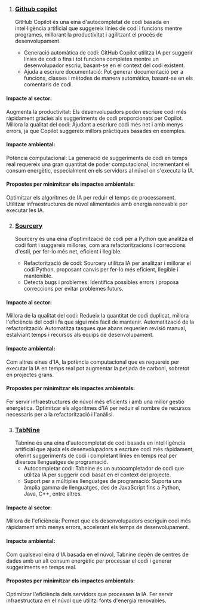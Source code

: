 1. ### [Github copilot](https://github.com/features/copilot)
    GitHub Copilot és una eina d'autocompletat de codi basada en intel·ligència artificial que suggereix línies de codi i funcions mentre programes, millorant la productivitat i agilitzant el  procés de desenvolupament.
  
   * Generació automàtica de codi: GitHub Copilot utilitza IA per suggerir línies de codi o fins i tot funcions completes mentre un desenvolupador escriu, basant-se en el context del codi  existent.
   * Ajuda a escriure documentació: Pot generar documentació per a funcions, classes i mètodes de manera automàtica, basant-se en els comentaris de codi.
    
#### Impacte al sector:
Augmenta la productivitat: Els desenvolupadors poden escriure codi més ràpidament gràcies als suggeriments de codi proporcionats per Copilot.
Millora la qualitat del codi: Ajudant a escriure codi més net i amb menys errors, ja que Copilot suggereix millors pràctiques basades en exemples.

#### Impacte ambiental:
Potència computacional: La generació de suggeriments de codi en temps real requereix una gran quantitat de poder computacional, incrementant el consum energètic, especialment en els servidors al núvol on s'executa la IA.

#### Propostes per minimitzar els impactes ambientals:
Optimitzar els algoritmes de IA per reduir el temps de processament.
Utilitzar infraestructures de núvol alimentades amb energia renovable per executar les IA.

2. ### [Sourcery](https://sourcery.ai/)
   
    Sourcery és una eina d'optimització de codi per a Python que analitza el codi font i suggereix millores, com ara refactoritzacions i correccions d'estil, per fer-lo més net, eficient i llegible.
  
    * Refactorització de codi: Sourcery utilitza IA per analitzar i millorar el codi Python, proposant canvis per fer-lo més eficient, llegible i mantenible.
    * Detecta bugs i problemes: Identifica possibles errors i proposa correccions per evitar problemes futurs.
    
#### Impacte al sector:
Millora de la qualitat del codi: Redueix la quantitat de codi duplicat, millora l'eficiència del codi i fa que sigui més fàcil de mantenir.
Automatització de la refactorització: Automatitza tasques que abans requerien revisió manual, estalviant temps i recursos als equips de desenvolupament.

#### Impacte ambiental:
Com altres eines d'IA, la potència computacional que es requereix per executar la IA en temps real pot augmentar la petjada de carboni, sobretot en projectes grans.

#### Propostes per minimitzar els impactes ambientals:
Fer servir infraestructures de núvol més eficients i amb una millor gestió energètica.
Optimitzar els algoritmes d'IA per reduir el nombre de recursos necessaris per a la refactorització i l'anàlisi.

3. ### [TabNine](https://www.tabnine.com/)
    Tabnine és una eina d'autocompletat de codi basada en intel·ligència artificial que ajuda els desenvolupadors a escriure codi més ràpidament, oferint suggeriments de codi i completant línies   en temps real per diversos llenguatges de programació.
    * Autocompletar codi: Tabnine és un autocompletador de codi que utilitza IA per suggerir codi basat en el context del projecte.
    * Suport per a múltiples llenguatges de programació: Suporta una àmplia gamma de llenguatges, des de JavaScript fins a Python, Java, C++, entre altres.

#### Impacte al sector:
Millora de l'eficiència: Permet que els desenvolupadors escriguin codi més ràpidament amb menys errors, accelerant els temps de desenvolupament.

#### Impacte ambiental:
Com qualsevol eina d'IA basada en el núvol, Tabnine depèn de centres de dades amb un alt consum energètic per processar el codi i generar suggeriments en temps real.

#### Propostes per minimitzar els impactes ambientals:
Optimitzar l'eficiència dels servidors que processen la IA.
Fer servir infraestructura en el núvol que utilitzi fonts d'energia renovables.
